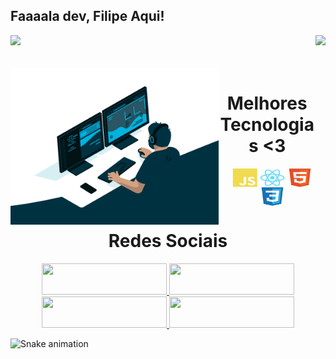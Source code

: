 ## Faaaala dev, Filipe Aqui!

<div>
  
  <img  height="160em" src="https://github-readme-stats.vercel.app/api?username=FilipeAsafe&show_icons=true&theme=great-gatsby&include_all_commits=true&count_private=true"/>
  <img align="right" height="170em" src="https://github-readme-stats.vercel.app/api/top-langs/?username=FilipeAsafe&layout=compact&langs_count=16&theme=great-gatsby"/>
</div>
<br>

<div  align="center"> 
  <div style="display: inline_block"><br>
    <img align="left" height="250" alt="coding-time" src="code.gif">
    <h1 align="center">Melhores Tecnologias <3</h1>
    <img align="center" height="30" width="40" alt="js-icon"  src="https://raw.githubusercontent.com/devicons/devicon/master/icons/javascript/javascript-plain.svg">
    <img align="center" height="30" width="40" alt="react-icon" src="https://raw.githubusercontent.com/devicons/devicon/master/icons/react/react-original.svg">
    <img align="center" height="30" width="40" alt="html-icon" src="https://raw.githubusercontent.com/devicons/devicon/master/icons/html5/html5-original.svg">
    <img align="center" height="30" width="40" alt="css-icon" src="https://raw.githubusercontent.com/devicons/devicon/master/icons/css3/css3-original.svg">
   </div>
    
  
  <h1 align="center">Redes Sociais</h1>
   <a href = "mailto: filipeasafe.a.matos@gmail.com">
      <img width="200" height="50" src="https://img.shields.io/badge/Gmail-D14836?style=for-the-badge&logo=gmail&logoColor=white">
    </a>
    <a href = "https://www.linkedin.com/in/filipe-asafe-abreu-matos-087350216/">
      <img width="200" height="50" src="https://img.shields.io/badge/LinkedIn-0077B5?style=for-the-badge&logo=linkedin&logoColor=white">
    </a>
    <a href = "https://www.youtube.com/lipsrx">
      <img width="200" height="50" src="https://img.shields.io/badge/YouTube-FF0000?style=for-the-badge&logo=youtube&logoColor=white">
    </a>
    <a href = "https://instagram.com/lipeasafee?igshid=YmMyMTA2M2Y=">
      <img width="200" height="50" src="https://img.shields.io/badge/Instagram-E4405F?style=for-the-badge&logo=instagram&logoColor=white">
    </a>
</div>
  
![Snake animation](https://github.com/FilipeAsafe/FilipeAsafe/blob/output/github-contribution-grid-snake.svg)

